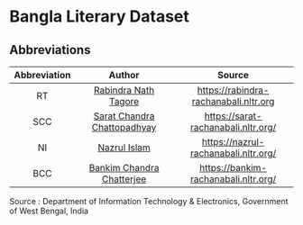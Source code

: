 # Bangla Literary Dataset

## Abbreviations 

| **Abbreviation** |                                        **Author**                                        |               **Source**              |
|:----------------:|:----------------------------------------------------------------------------------------:|:-------------------------------------:|
|        RT        | [Rabindra Nath Tagore](https://en.wikipedia.org/wiki/Rabindranath_Tagore)                | https://rabindra-rachanabali.nltr.org |
|        SCC       | [Sarat Chandra Chattopadhyay](https://en.wikipedia.org/wiki/Sarat_Chandra_Chattopadhyay) | https://sarat-rachanabali.nltr.org/   |
|        NI        | [Nazrul Islam](https://en.wikipedia.org/wiki/Kazi_Nazrul_Islam)                          | https://nazrul-rachanabali.nltr.org/  |
|        BCC       | [Bankim Chandra Chatterjee](https://en.wikipedia.org/wiki/Bankim_Chandra_Chatterjee)     | https://bankim-rachanabali.nltr.org/  |


Source : Department of Information Technology & Electronics, Government of West Bengal, India 

